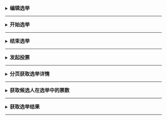 <details>
  <summary><span style="font-size: 16px;font-weight: bold;">编辑选举</span></summary>

#### 请求方法

> POST `${endpoint}/api/election/editor`

添加或更新选举

> Request Headers

```
Content-Type: application/json
```

#### 请求参数

> 参数位置: body

|     字段名      |      类型       |                   描述                    |    属性    |
|:------------:|:-------------:|:---------------------------------------:|:--------:|
|      id      |    number     |        选举主键id(如果为空或小于1则新增 反之更新)         | Optional |
|    status    |    number     | 当前[选举状态](api_constant.md#选举状态), 不传使用默认值 | Optional |
| candidateIds | array[number] |    参加本次选举的候选人主键集合`候选人主键id`如: [1,2,3]    | Required |

#### 其他参数

> 参数位置: header

|  字段名   |   类型    |         描述         |    属性    |
|:------:|:-------:|:------------------:|:--------:|
| userid | string  | 操作用户id, 用于验证用户操作权限 | Required |

#### 响应参数

| 字段名 |   类型   |   描述   |    属性    |
|:---:|:------:|:------:|:--------:|
|  无  | number | 选举主键ID | Required |


#### 响应示例

```json
{
  "code": 0,
  "message": "successful",
  "success": true,
  "type": 0,
  "target": null,
  "requestId": "554c16e8-f3d4-4bad-b4a1-59f325ebe152",
  "timestamp": 1673542746728,
  "data": 1
}
```
</details>

---

<details>
  <summary><span style="font-size: 16px;font-weight: bold;">开始选举</span></summary>

#### 请求方法

> GET `${endpoint}/api/election/start`

开始选举

> Request Headers

```
Content-Type: application/json
```

#### 请求参数

> 参数位置: query

| 字段名 |   类型   |   描述   |    属性    |
|:---:|:------:|:------:|:--------:|
| id  | number | 选举主键id | Required |

#### 其他参数

> 参数位置: header

|  字段名   |   类型    |         描述         |    属性    |
|:------:|:-------:|:------------------:|:--------:|
| userid | string  | 操作用户id, 用于验证用户操作权限 | Required |

#### 响应参数

无

#### 响应示例

```json
{
  "code": 0,
  "message": "successful",
  "success": true,
  "type": 0,
  "target": null,
  "requestId": "554c16e8-f3d4-4bad-b4a1-59f325ebe152",
  "timestamp": 1673542746728,
  "data": null
}
```
</details>

---

<details>
  <summary><span style="font-size: 16px;font-weight: bold;">结束选举</span></summary>

#### 请求方法

> GET `${endpoint}/api/election/finish`

结束选举

> Request Headers

```
Content-Type: application/json
```

#### 请求参数

> 参数位置: query

| 字段名 |   类型   |   描述   |    属性    |
|:---:|:------:|:------:|:--------:|
| id  | number | 选举主键id | Required |

#### 其他参数

> 参数位置: header

|  字段名   |   类型    |         描述         |    属性    |
|:------:|:-------:|:------------------:|:--------:|
| userid | string  | 操作用户id, 用于验证用户操作权限 | Required |

#### 响应参数

无

#### 响应示例

```json
{
  "code": 0,
  "message": "successful",
  "success": true,
  "type": 0,
  "target": null,
  "requestId": "554c16e8-f3d4-4bad-b4a1-59f325ebe152",
  "timestamp": 1673542746728,
  "data": null
}
```
</details>

---

<details>
  <summary><span style="font-size: 16px;font-weight: bold;">发起投票</span></summary>

#### 请求方法

> POST `${endpoint}/api/election/vote`

结束选举

> Request Headers

```
Content-Type: application/json
```

#### 请求参数

> 参数位置: body

|     字段名     |   类型   |     描述      |    属性    |
|:-----------:|:------:|:-----------:|:--------:|
| electionId  | number | 被投票的选举主键id  | Required |
|   userid    | number |  发起投票的用户id  | Required |
| candidateId | number | 被投票的候选人主键id | Required |

#### 其他参数

无

#### 响应参数

无

#### 响应示例

```json
{
  "code": 0,
  "message": "successful",
  "success": true,
  "type": 0,
  "target": null,
  "requestId": "554c16e8-f3d4-4bad-b4a1-59f325ebe152",
  "timestamp": 1673542746728,
  "data": null
}
```
</details>

---

<details>
  <summary><span style="font-size: 16px;font-weight: bold;">分页获取选举详情</span></summary>

#### 请求方法

> POST `${endpoint}/api/election/page/vote_detail`

分页获取选举中的候选人投票详情

> Request Headers

```
Content-Type: application/json
```

#### 请求参数

> 参数位置: body

|     字段名     |   类型   |             描述             |    属性    |
|:-----------:|:------:|:--------------------------:|:--------:|
|   current   | number |         当前页码,默认为1          | Optional |
| queryCount  | number |        每页查询总数 默认为20        | Optional |
|     key     | string | 查询关键字 不填不生效 用户的邮件或者身份证模糊查询 | Optional |
| electionId  | number |            选举id            | Required |
| candidateId | string |           候选人ID            | Required |
|   userid    | number |         发起查询的用户id          | Required |

#### 其他参数

无

#### 响应参数

> 以下参数为 [分页响应对象](api_constant.md#分页对象)的记录参数对象类型 存在于`records`中

|  字段名   |   类型   |    描述     |    属性    |
|:------:|:------:|:---------:|:--------:|
| userid | number |  投票用户id   | Required |
| email  | string |  投票用户邮箱   | Required |
| idCard | string | 投票用户身份证号码 | Required |

#### 响应示例

```json
{
  "code": 0,
  "message": "successful",
  "success": true,
  "type": 0,
  "target": null,
  "requestId": "00c73cef-f65c-45dd-9f55-3c258c181e35",
  "timestamp": 1673544306379,
  "data": {
    "current": 1,
    "queryCount": 20,
    "currentCount": 2,
    "total": 2,
    "page": 1,
    "records": [
      {
        "userid": 1,
        "email": "x6886886@163.com",
        "idCard": "B123456(7)"
      },
      {
        "userid": 2,
        "email": "bnytezz@gmail.com",
        "idCard": "B123456(8)"
      }
    ]
  }
}
```
</details>

---

<details>
  <summary><span style="font-size: 16px;font-weight: bold;">获取候选人在选举中的票数</span></summary>

#### 请求方法

> GET `${endpoint}/api/election/vote/candidate/count`

结束选举

> Request Headers

```
Content-Type: application/json
```

#### 请求参数

> 参数位置: query

|     字段名      |   类型   |     描述     |    属性    |
|:------------:|:------:|:----------:|:--------:|
| election_id  | number | 被投票的选举主键id | Required |
| candidate_id | number | 发起投票的用户id  | Required |

#### 其他参数

> 参数位置: header

|  字段名   |   类型    |         描述         |    属性    |
|:------:|:-------:|:------------------:|:--------:|
| userid | string  | 操作用户id, 用于验证用户操作权限 | Required |

#### 响应参数

| 字段名 |   类型   |  描述  |    属性    |
|:---:|:------:|:----:|:--------:|
|  无  | number | 获票总数 | Required |

#### 响应示例

```json
{
  "code": 0,
  "message": "successful",
  "success": true,
  "type": 0,
  "target": null,
  "requestId": "554c16e8-f3d4-4bad-b4a1-59f325ebe152",
  "timestamp": 1673542746728,
  "data": 1
}
```
</details>

---

<details>
  <summary><span style="font-size: 16px;font-weight: bold;">获取选举结果</span></summary>

#### 请求方法

> GET `${endpoint}/api/election/result`

获取选举结果

> Request Headers

```
Content-Type: application/json
```

#### 请求参数

> 参数位置: query

|   字段名    |   类型   |     描述     |    属性    |
|:--------:|:------:|:----------:|:--------:|
|    id    | number | 被投票的选举主键id | Required |

#### 其他参数

> 参数位置: header

|  字段名   |   类型    |         描述         |    属性    |
|:------:|:-------:|:------------------:|:--------:|
| userid | string  | 操作用户id, 用于验证用户操作权限 | Required |

#### 响应参数

|     字段名     |   类型   |  描述   |    属性    |
|:-----------:|:------:|:-----:|:--------:|
| electionId  | number | 选举人ID | Required |
| candidateId | number | 候选人ID | Required |
|    count    | number |  获票数  | Required |

#### 响应示例

```json
{
  "code": 0,
  "message": "successful",
  "success": true,
  "type": 0,
  "target": null,
  "requestId": "554c16e8-f3d4-4bad-b4a1-59f325ebe152",
  "timestamp": 1673542746728,
  "data": [
    {
      "electionId": 1,
      "candidateId": 1,
      "count": 2
    },
    {
      "electionId": 1,
      "candidateId": 2,
      "count": 1
    }
  ]
}
```
</details>

---